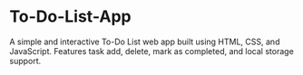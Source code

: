 # To-Do-List-App
A simple and interactive To-Do List web app built using HTML, CSS, and JavaScript. Features task add, delete, mark as completed, and local storage support.
